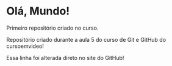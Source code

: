 # Olá, Mundo!
 Primeiro repositório criado no curso.

Repositório criado durante a aula 5 do curso de Git e GitHub do cursoemvideo!

Essa linha foi alterada direto no site do GitHub!
